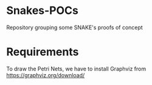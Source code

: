 # Snakes-POCs
Repository grouping some SNAKE's proofs of concept

# Requirements

To draw the Petri Nets, we have to install Graphviz from https://graphviz.org/download/